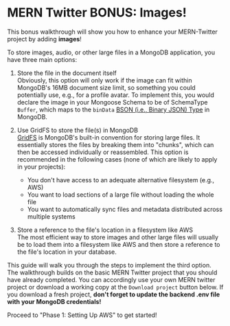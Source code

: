 # MERN Twitter BONUS: Images!

This bonus walkthrough will show you how to enhance your MERN-Twitter project by
adding **images**!

To store images, audio, or other large files in a MongoDB application, you
have three main options:

1. Store the file in the document itself  
   Obviously, this option will only work if the image can fit within MongoDB's
   16MB document size limit, so something you could potentially use, e.g., for a
   profile avatar. To implement this, you would declare the image in your
   Mongoose Schema to be of SchemaType `Buffer`, which maps to the `binData`
   [BSON (i.e., Binary JSON) Type][BSON] in MongoDB.

2. Use GridFS to store the file(s) in MongoDB  
   [GridFS] is MongoDB's built-in convention for storing large files. It
   essentially stores the files by breaking them into "chunks", which can then
   be accessed individually or reassembled. This option is recommended in the
   following cases (none of which are likely to apply in your projects):

   * You don't have access to an adequate alternative filesystem (e.g., AWS)
   * You want to load sections of a large file without loading the whole file
   * You want to automatically sync files and metadata distributed across
     multiple systems

3. Store a reference to the file's location in a filesystem like AWS  
   The most efficient way to store images and other large files will usually be
   to load them into a filesystem like AWS and then store a reference to the
   file's location in your database.

This guide will walk you through the steps to implement the third option. The
walkthrough builds on the basic MERN Twitter project that you should have
already completed. You can accordingly use your own MERN twitter project or
download a working copy at the `Download project` button below. If you download
a fresh project, **don't forget to update the __backend__ __.env__ file with
your MongoDB credentials!**

Proceed to "Phase 1: Setting Up AWS" to get started!

[BSON]: https://www.mongodb.com/docs/manual/reference/bson-types/
[GridFS]: https://www.mongodb.com/docs/manual/core/gridfs/

